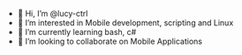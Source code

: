 - 👋 Hi, I’m @lucy-ctrl
- 👀 I’m interested in Mobile development, scripting and Linux 
- 🌱 I’m currently learning bash, c#
- 💞️ I’m looking to collaborate on Mobile Applications


<!---
lucy-ctrl/lucy-ctrl is a ✨ special ✨ repository because its `README.md` (this file) appears on your GitHub profile.
You can click the Preview link to take a look at your changes.
--->
